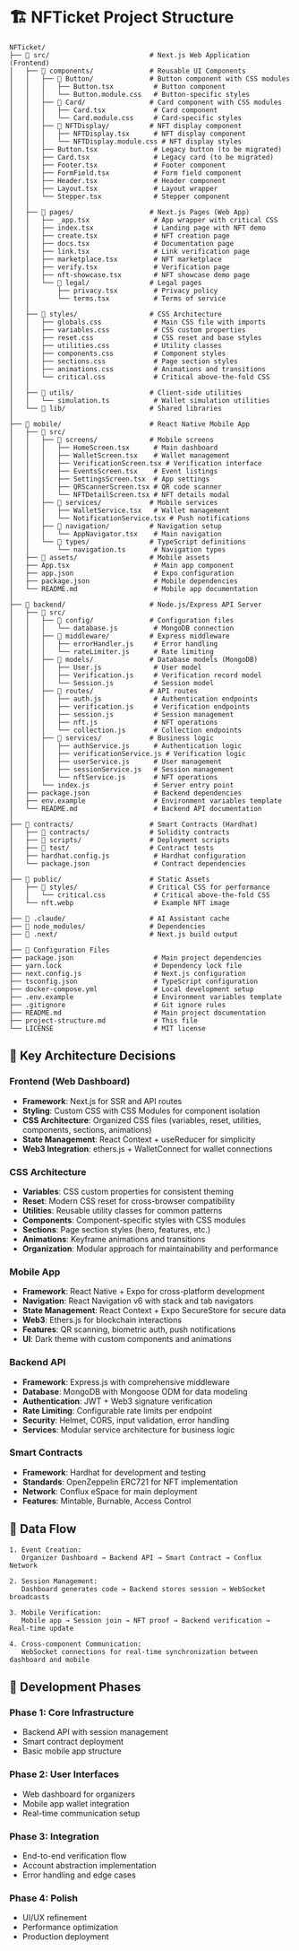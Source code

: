 # 🏗️ NFTicket Project Structure

```
NFTicket/
├── 📁 src/                         # Next.js Web Application (Frontend)
│   ├── 📁 components/              # Reusable UI Components
│   │   ├── 📁 Button/              # Button component with CSS modules
│   │   │   ├── Button.tsx          # Button component
│   │   │   └── Button.module.css   # Button-specific styles
│   │   ├── 📁 Card/                # Card component with CSS modules
│   │   │   ├── Card.tsx            # Card component
│   │   │   └── Card.module.css     # Card-specific styles
│   │   ├── 📁 NFTDisplay/          # NFT display component
│   │   │   ├── NFTDisplay.tsx      # NFT display component
│   │   │   └── NFTDisplay.module.css # NFT display styles
│   │   ├── Button.tsx              # Legacy button (to be migrated)
│   │   ├── Card.tsx                # Legacy card (to be migrated)
│   │   ├── Footer.tsx              # Footer component
│   │   ├── FormField.tsx           # Form field component
│   │   ├── Header.tsx              # Header component
│   │   ├── Layout.tsx              # Layout wrapper
│   │   └── Stepper.tsx             # Stepper component
│   │
│   ├── 📁 pages/                   # Next.js Pages (Web App)
│   │   ├── _app.tsx                # App wrapper with critical CSS
│   │   ├── index.tsx               # Landing page with NFT demo
│   │   ├── create.tsx              # NFT creation page
│   │   ├── docs.tsx                # Documentation page
│   │   ├── link.tsx                # Link verification page
│   │   ├── marketplace.tsx         # NFT marketplace
│   │   ├── verify.tsx              # Verification page
│   │   ├── nft-showcase.tsx        # NFT showcase demo page
│   │   └── 📁 legal/               # Legal pages
│   │       ├── privacy.tsx         # Privacy policy
│   │       └── terms.tsx           # Terms of service
│   │
│   ├── 📁 styles/                  # CSS Architecture
│   │   ├── globals.css             # Main CSS file with imports
│   │   ├── variables.css           # CSS custom properties
│   │   ├── reset.css               # CSS reset and base styles
│   │   ├── utilities.css           # Utility classes
│   │   ├── components.css          # Component styles
│   │   ├── sections.css            # Page section styles
│   │   ├── animations.css          # Animations and transitions
│   │   └── critical.css            # Critical above-the-fold CSS
│   │
│   ├── 📁 utils/                   # Client-side utilities
│   │   └── simulation.ts           # Wallet simulation utilities
│   └── 📁 lib/                     # Shared libraries
│
├── 📁 mobile/                      # React Native Mobile App
│   ├── 📁 src/
│   │   ├── 📁 screens/             # Mobile screens
│   │   │   ├── HomeScreen.tsx      # Main dashboard
│   │   │   ├── WalletScreen.tsx    # Wallet management
│   │   │   ├── VerificationScreen.tsx # Verification interface
│   │   │   ├── EventsScreen.tsx    # Event listings
│   │   │   ├── SettingsScreen.tsx  # App settings
│   │   │   ├── QRScannerScreen.tsx # QR code scanner
│   │   │   └── NFTDetailScreen.tsx # NFT details modal
│   │   ├── 📁 services/            # Mobile services
│   │   │   ├── WalletService.tsx   # Wallet management
│   │   │   └── NotificationService.tsx # Push notifications
│   │   ├── 📁 navigation/          # Navigation setup
│   │   │   └── AppNavigator.tsx    # Main navigation
│   │   └── 📁 types/               # TypeScript definitions
│   │       └── navigation.ts       # Navigation types
│   ├── 📁 assets/                  # Mobile assets
│   ├── App.tsx                     # Main app component
│   ├── app.json                    # Expo configuration
│   ├── package.json                # Mobile dependencies
│   └── README.md                   # Mobile app documentation
│
├── 📁 backend/                     # Node.js/Express API Server
│   ├── 📁 src/
│   │   ├── 📁 config/              # Configuration files
│   │   │   └── database.js         # MongoDB connection
│   │   ├── 📁 middleware/          # Express middleware
│   │   │   ├── errorHandler.js     # Error handling
│   │   │   └── rateLimiter.js      # Rate limiting
│   │   ├── 📁 models/              # Database models (MongoDB)
│   │   │   ├── User.js             # User model
│   │   │   ├── Verification.js     # Verification record model
│   │   │   └── Session.js          # Session model
│   │   ├── 📁 routes/              # API routes
│   │   │   ├── auth.js             # Authentication endpoints
│   │   │   ├── verification.js     # Verification endpoints
│   │   │   ├── session.js          # Session management
│   │   │   ├── nft.js              # NFT operations
│   │   │   └── collection.js       # Collection endpoints
│   │   ├── 📁 services/            # Business logic
│   │   │   ├── authService.js      # Authentication logic
│   │   │   ├── verificationService.js # Verification logic
│   │   │   ├── userService.js      # User management
│   │   │   ├── sessionService.js   # Session management
│   │   │   └── nftService.js       # NFT operations
│   │   └── index.js                # Server entry point
│   ├── package.json                # Backend dependencies
│   ├── env.example                 # Environment variables template
│   └── README.md                   # Backend API documentation
│
├── 📁 contracts/                   # Smart Contracts (Hardhat)
│   ├── 📁 contracts/               # Solidity contracts
│   ├── 📁 scripts/                 # Deployment scripts
│   ├── 📁 test/                    # Contract tests
│   ├── hardhat.config.js           # Hardhat configuration
│   └── package.json                # Contract dependencies
│
├── 📁 public/                      # Static Assets
│   ├── 📁 styles/                  # Critical CSS for performance
│   │   └── critical.css            # Critical above-the-fold CSS
│   └── nft.webp                    # Example NFT image
│
├── 📁 .claude/                     # AI Assistant cache
├── 📁 node_modules/                # Dependencies
├── 📁 .next/                       # Next.js build output
│
├── 📄 Configuration Files
├── package.json                    # Main project dependencies
├── yarn.lock                       # Dependency lock file
├── next.config.js                  # Next.js configuration
├── tsconfig.json                   # TypeScript configuration
├── docker-compose.yml              # Local development setup
├── .env.example                    # Environment variables template
├── .gitignore                      # Git ignore rules
├── README.md                       # Main project documentation
├── project-structure.md            # This file
└── LICENSE                         # MIT license
```

## 🎯 Key Architecture Decisions

### **Frontend (Web Dashboard)**
- **Framework**: Next.js for SSR and API routes
- **Styling**: Custom CSS with CSS Modules for component isolation
- **CSS Architecture**: Organized CSS files (variables, reset, utilities, components, sections, animations)
- **State Management**: React Context + useReducer for simplicity
- **Web3 Integration**: ethers.js + WalletConnect for wallet connections

### **CSS Architecture**
- **Variables**: CSS custom properties for consistent theming
- **Reset**: Modern CSS reset for cross-browser compatibility
- **Utilities**: Reusable utility classes for common patterns
- **Components**: Component-specific styles with CSS modules
- **Sections**: Page section styles (hero, features, etc.)
- **Animations**: Keyframe animations and transitions
- **Organization**: Modular approach for maintainability and performance

### **Mobile App**
- **Framework**: React Native + Expo for cross-platform development
- **Navigation**: React Navigation v6 with stack and tab navigators
- **State Management**: React Context + Expo SecureStore for secure data
- **Web3**: Ethers.js for blockchain interactions
- **Features**: QR scanning, biometric auth, push notifications
- **UI**: Dark theme with custom components and animations

### **Backend API**
- **Framework**: Express.js with comprehensive middleware
- **Database**: MongoDB with Mongoose ODM for data modeling
- **Authentication**: JWT + Web3 signature verification
- **Rate Limiting**: Configurable rate limits per endpoint
- **Security**: Helmet, CORS, input validation, error handling
- **Services**: Modular service architecture for business logic

### **Smart Contracts**
- **Framework**: Hardhat for development and testing
- **Standards**: OpenZeppelin ERC721 for NFT implementation
- **Network**: Conflux eSpace for main deployment
- **Features**: Mintable, Burnable, Access Control

## 🔄 Data Flow

```
1. Event Creation:
   Organizer Dashboard → Backend API → Smart Contract → Conflux Network

2. Session Management:
   Dashboard generates code → Backend stores session → WebSocket broadcasts

3. Mobile Verification:
   Mobile app → Session join → NFT proof → Backend verification → Real-time update

4. Cross-component Communication:
   WebSocket connections for real-time synchronization between dashboard and mobile
```

## 🚀 Development Phases

### **Phase 1**: Core Infrastructure
- Backend API with session management
- Smart contract deployment
- Basic mobile app structure

### **Phase 2**: User Interfaces  
- Web dashboard for organizers
- Mobile app wallet integration
- Real-time communication setup

### **Phase 3**: Integration
- End-to-end verification flow
- Account abstraction implementation
- Error handling and edge cases

### **Phase 4**: Polish
- UI/UX refinement
- Performance optimization
- Production deployment